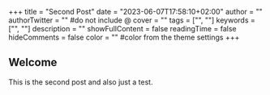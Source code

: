 +++
title = "Second Post"
date = "2023-06-07T17:58:10+02:00"
author = ""
authorTwitter = "" #do not include @
cover = ""
tags = ["", ""]
keywords = ["", ""]
description = ""
showFullContent = false
readingTime = false
hideComments = false
color = "" #color from the theme settings
+++

## Welcome

This is the second post and also just a test.
